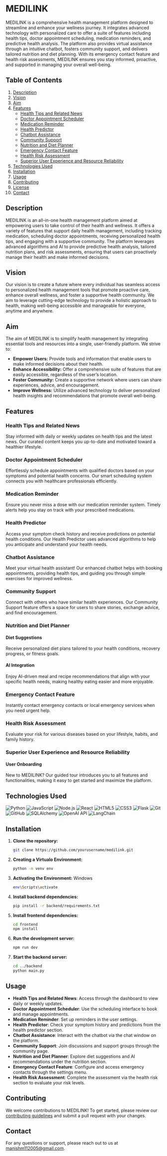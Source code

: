 # MEDILINK

MEDILINK is a comprehensive health management platform designed to streamline and enhance your wellness journey. It integrates advanced technology with personalized care to offer a suite of features including health tips, doctor appointment scheduling, medication reminders, and predictive health analysis. The platform also provides virtual assistance through an intuitive chatbot, fosters community support, and delivers tailored nutrition and diet planning. With its emergency contact feature and health risk assessments, MEDILINK ensures you stay informed, proactive, and supported in managing your overall well-being.

## Table of Contents

1. [Description](#description)
2. [Vision](#vision)
3. [Aim](#aim)
4. [Features](#features)
    - [Health Tips and Related News](#health-tips-and-related-news)
    - [Doctor Appointment Scheduler](#doctor-appointment-scheduler)
    - [Medication Reminder](#medication-reminder)
    - [Health Predictor](#health-predictor)
    - [Chatbot Assistance](#chatbot-assistance)
    - [Community Support](#community-support)
    - [Nutrition and Diet Planner](#nutrition-and-diet-planner)
    - [Emergency Contact Feature](#emergency-contact-feature)
    - [Health Risk Assessment](#health-risk-assessment)
    - [Superior User Experience and Resource Reliability](#superior-user-experience-and-resource-reliability)
5. [Technologies Used](#technologies-used)
6. [Installation](#installation)
7. [Usage](#usage)
8. [Contributing](#contributing)
9. [License](#license)
10. [Contact](#contact)

## Description

MEDILINK is an all-in-one health management platform aimed at empowering users to take control of their health and wellness. It offers a variety of features that support daily health management, including tracking medication, scheduling doctor appointments, receiving personalized health tips, and engaging with a supportive community. The platform leverages advanced algorithms and AI to provide predictive health analysis, tailored nutrition plans, and risk assessments, ensuring that users can proactively manage their health and make informed decisions.

## Vision

Our vision is to create a future where every individual has seamless access to personalized health management tools that promote proactive care, enhance overall wellness, and foster a supportive health community. We aim to leverage cutting-edge technology to provide a holistic approach to health, making well-being accessible and manageable for everyone, anytime and anywhere.

## Aim

The aim of MEDILINK is to simplify health management by integrating essential tools and resources into a single, user-friendly platform. We strive to:

- **Empower Users:** Provide tools and information that enable users to make informed decisions about their health.
- **Enhance Accessibility:** Offer a comprehensive suite of features that are easily accessible, regardless of the user’s location.
- **Foster Community:** Create a supportive network where users can share experiences, advice, and encouragement.
- **Improve Wellness:** Utilize advanced technology to deliver personalized health insights and recommendations that promote overall well-being.

## Features

### Health Tips and Related News
Stay informed with daily or weekly updates on health tips and the latest news. Our curated content keeps you up-to-date and motivated toward a healthier lifestyle.

### Doctor Appointment Scheduler
Effortlessly schedule appointments with qualified doctors based on your symptoms and potential health concerns. Our smart scheduling system connects you with healthcare professionals efficiently.

### Medication Reminder
Ensure you never miss a dose with our medication reminder system. Timely alerts help you stay on track with your prescribed medications.

### Health Predictor
Access your symptom check history and receive predictions on potential health conditions. Our Health Predictor uses advanced algorithms to help you anticipate and understand your health needs.

### Chatbot Assistance
Meet your virtual health assistant! Our enhanced chatbot helps with booking appointments, providing health tips, and guiding you through simple exercises for improved wellness.

### Community Support
Connect with others who have similar health experiences. Our Community Support feature offers a space for users to share stories, exchange advice, and find encouragement.

### Nutrition and Diet Planner

#### Diet Suggestions
Receive personalized diet plans tailored to your health conditions, recovery progress, or fitness goals.

#### AI Integration
Enjoy AI-driven meal and recipe recommendations that align with your specific health needs, making healthy eating easier and more enjoyable.

### Emergency Contact Feature
Instantly contact emergency contacts or local emergency services when you need urgent help.

### Health Risk Assessment
Evaluate your risk for various diseases based on your lifestyle, habits, and family history.

### Superior User Experience and Resource Reliability

#### User Onboarding
New to MEDILINK? Our guided tour introduces you to all features and functionalities, making it easy to get started and maximize the platform.

## Technologies Used

![Python](https://img.shields.io/badge/Python-3776AB?style=for-the-badge&logo=python&logoColor=white) ![JavaScript](https://img.shields.io/badge/JavaScript-F7DF1E?style=for-the-badge&logo=javascript&logoColor=black) ![Node.js](https://img.shields.io/badge/Node.js-339933?style=for-the-badge&logo=nodedotjs&logoColor=white) ![React](https://img.shields.io/badge/React-61DAFB?style=for-the-badge&logo=react&logoColor=black) ![HTML5](https://img.shields.io/badge/HTML5-E34F26?style=for-the-badge&logo=html5&logoColor=white) ![CSS3](https://img.shields.io/badge/CSS3-1572B6?style=for-the-badge&logo=css3&logoColor=white) ![Flask](https://img.shields.io/badge/Flask-000000?style=for-the-badge&logo=flask&logoColor=white) ![Git](https://img.shields.io/badge/Git-F05032?style=for-the-badge&logo=git&logoColor=white) ![GitHub](https://img.shields.io/badge/GitHub-181717?style=for-the-badge&logo=github&logoColor=white) ![SQLAlchemy](https://img.shields.io/badge/SQLAlchemy-323232?style=for-the-badge&logo=sqlalchemy&logoColor=red) ![OpenAI API](https://img.shields.io/badge/OpenAI-412991?style=for-the-badge&logo=openai&logoColor=white) ![LangChain](https://img.shields.io/badge/LangChain-0A0A0A?style=for-the-badge&logo=langchain&logoColor=blue)

## Installation

1. **Clone the repository:**

    ```bash
    git clone https://github.com/yourusername/medilink.git
    ```

2. **Creating a Virtualo Environment:**

    ```bash
    python -m venv env
    ```
3. **Activating the Environment:**
   Windows
   ```bash
   env\Scripts\activate
   ```

4. **Install backend dependencies:**

    ```bash
    pip install -r backend/requirements.txt
    ```

5. **Install frontend dependencies:**

    ```bash
    cd frontend
    npm install
    ```

6. **Run the development server:**

    ```bash
    npm run dev
    ```

7. **Start the backend server:**

    ```bash
    cd ../backend
    python main.py
    ```

## Usage

- **Health Tips and Related News**: Access through the dashboard to view daily or weekly updates.
- **Doctor Appointment Scheduler**: Use the scheduling interface to book and manage appointments.
- **Medication Reminder**: Set up reminders in the user settings.
- **Health Predictor**: Check your symptom history and predictions from the health predictor section.
- **Chatbot Assistance**: Interact with the chatbot via the chat window on the platform.
- **Community Support**: Join discussions and support groups through the community page.
- **Nutrition and Diet Planner**: Explore diet suggestions and AI recommendations under the nutrition section.
- **Emergency Contact Feature**: Configure and access emergency contacts through the settings menu.
- **Health Risk Assessment**: Complete the assessment via the health risk section to evaluate your risk levels.

## Contributing

We welcome contributions to MEDILINK! To get started, please review our [contributing guidelines](CONTRIBUTING.md) and submit a pull request with your changes.

## Contact

For any questions or support, please reach out to us at [manishm112005@gmail.com](mailto:manishm112005@gmail.com).
